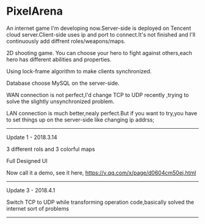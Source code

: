 # PixelArena
An internet game I'm developing now.Server-side is deployed on Tencent cloud server.Client-side uses ip and port to connect.It's not finished and I'll continuously add diffrent roles/weapons/maps.

2D shooting game.
You can choose your hero to fight against others,each hero has different abilities and properties.

Using lock-frame algorithm to make clients synchronized. 

Database choose MySQL on the server-side.

WAN connection is not perfect,I'd change TCP to UDP recently ,trying to solve the slightly unsynchronized problem.

LAN connection is much better,nealy perfect.But if you want to try,you have to set things up on the server-side like changing ip addrss;

---------------------------------------------

Update 1 - 2018.3.14

  3 different rols and 3 colorful maps
  
  Full Designed UI
  
  Now call it a demo, see it here, https://v.qq.com/x/page/d0604cm50ej.html
  
  ---------------------------------------------

Update 3 - 2018.4.1

 Switch TCP to UDP while transforming operation code,basically solved the internet sort of problems
 
  ---------------------------------------------
  
